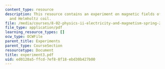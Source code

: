 ```yaml
---
content_type: resource
description: This resource contains an experiment on magnetic fields of a bar magnet
  and Helmholtz coil.
file: /media/courses/8-02-physics-ii-electricity-and-magnetism-spring-2007/ed0120a5ffcd7ef88f18ebd30b427b00_experiment3.pdf
file_type: application/pdf
learning_resource_types: []
ocw_type: OCWFile
parent_title: Experiments
parent_type: CourseSection
resourcetype: Document
title: experiment3.pdf
uid: ed0120a5-ffcd-7ef8-8f18-ebd30b427b00
---
```

